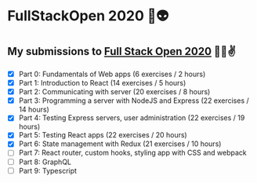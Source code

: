 # FullStackOpen 2020 🖖👽

## My submissions to [Full Stack Open 2020](https://fullstackopen.com/) 🤖👾✌

- [x] Part 0: Fundamentals of Web apps (6 exercises / 2 hours)
- [x] Part 1: Introduction to React (14 exercises / 5 hours)
- [x] Part 2: Communicating with server (20 exercises / 8 hours)
- [x] Part 3: Programming a server with NodeJS and Express (22 exercises / 14 hours)
- [x] Part 4: Testing Express servers, user administration (22 exercises / 19 hours)
- [x] Part 5: Testing React apps (22 exercises / 20 hours)
- [x] Part 6: State management with Redux (21 exercises / 10 hours)
- [ ] Part 7: React router, custom hooks, styling app with CSS and webpack
- [ ] Part 8: GraphQL
- [ ] Part 9: Typescript
